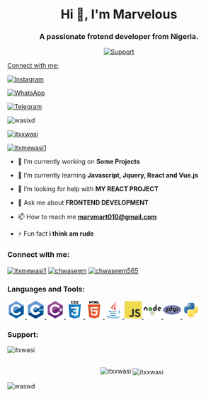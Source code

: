<h1 align="center">Hi 👋, I'm Marvelous</h1>
<h3 align="center">A passionate frotend developer from Nigeria.</h3>
<p align="center">
  <a href="https://chat.whatsapp.com/IcqWhTW0vgw4A4N1IPA03J">
    <img alt=Support height="350" src="https://i.imgur.com/VLOJi4f.jpg"> 
    </p 
    
### Connect with me:
[![Instagram](https://img.shields.io/badge/Instagram-%23E4405F.svg?&style=for-the-badge&logo=instagram&logoColor=white)](https://www.instagram.com/marvcoolguy/)

[![WhatsApp](https://img.shields.io/badge/WhatsApp-%25C2%25A7.2B%25F0%259F%2598%2582-%2300E676.svg?&style=for-the-badge&logo=whatsapp&logoColor=white)](https://api.whatsapp.com/send?phone=+2348152521114)

[![Telegram](https://img.shields.io/badge/Telegram-%232CA5E0.svg?&style=for-the-badge&logo=telegram&logoColor=white)](https://t.me/itxwasi)
<p align="left"> <img src="https://komarev.com/ghpvc/?username=itxxwasi&label=Profile%20views&color=0e75b6&style=flat" alt="wasixd" /> </p>

<p align="left"> <a href="https://github.com/ryo-ma/github-profile-trophy"><img src="https://github-profile-trophy.vercel.app/?username=itxxwasi" alt="itxxwasi" /></a> </p>

<p align="left"> <a href="https://twitter.com/itxmewasi1" target="blank"><img src="https://img.shields.io/twitter/follow/itxmewasi1?logo=twitter&style=for-the-badge" alt="itxmewasi1" /></a> </p>

- 🔭 I’m currently working on **Some Projects**

- 🌱 I’m currently learning **Javascript, Jquery, React and Vue.js**

- 🤝 I’m looking for help with **MY REACT PROJECT**

- 💬 Ask me about **FRONTEND DEVELOPMENT**

- 📫 How to reach me **marvmart010@gmail.com**

- ⚡ Fun fact **i think am rude**

<h3 align="left">Connect with me:</h3>
<p align="left">
<a href="https://twitter.com/itxmewasi1" target="blank"><img align="center" src="https://raw.githubusercontent.com/rahuldkjain/github-profile-readme-generator/master/src/images/icons/Social/twitter.svg" alt="itxmewasi1" height="30" width="40" /></a>
<a href="https://web.facebook.com/chwaseem11bc" target="blank"><img align="center" src="https://raw.githubusercontent.com/rahuldkjain/github-profile-readme-generator/master/src/images/icons/Social/facebook.svg" alt="chwaseem" height="30" width="40" /></a>
<a href="https://instagram.com/chwaseem565" target="blank"><img align="center" src="https://raw.githubusercontent.com/rahuldkjain/github-profile-readme-generator/master/src/images/icons/Social/instagram.svg" alt="chwaseem565" height="30" width="40" /></a>
</p>

<h3 align="left">Languages and Tools:</h3>
<p align="left"> <a href="https://www.cprogramming.com/" target="_blank" rel="noreferrer"> <img src="https://raw.githubusercontent.com/devicons/devicon/master/icons/c/c-original.svg" alt="c" width="40" height="40"/> </a> <a href="https://www.w3schools.com/cpp/" target="_blank" rel="noreferrer"> <img src="https://raw.githubusercontent.com/devicons/devicon/master/icons/cplusplus/cplusplus-original.svg" alt="cplusplus" width="40" height="40"/> </a> <a href="https://www.w3schools.com/cs/" target="_blank" rel="noreferrer"> <img src="https://raw.githubusercontent.com/devicons/devicon/master/icons/csharp/csharp-original.svg" alt="csharp" width="40" height="40"/> </a> <a href="https://www.w3schools.com/css/" target="_blank" rel="noreferrer"> <img src="https://raw.githubusercontent.com/devicons/devicon/master/icons/css3/css3-original-wordmark.svg" alt="css3" width="40" height="40"/> </a> <a href="https://www.w3.org/html/" target="_blank" rel="noreferrer"> <img src="https://raw.githubusercontent.com/devicons/devicon/master/icons/html5/html5-original-wordmark.svg" alt="html5" width="40" height="40"/> </a> <a href="https://www.java.com" target="_blank" rel="noreferrer"> <img src="https://raw.githubusercontent.com/devicons/devicon/master/icons/java/java-original.svg" alt="java" width="40" height="40"/> </a> <a href="https://developer.mozilla.org/en-US/docs/Web/JavaScript" target="_blank" rel="noreferrer"> <img src="https://raw.githubusercontent.com/devicons/devicon/master/icons/javascript/javascript-original.svg" alt="javascript" width="40" height="40"/> </a> <a href="https://nodejs.org" target="_blank" rel="noreferrer"> <img src="https://raw.githubusercontent.com/devicons/devicon/master/icons/nodejs/nodejs-original-wordmark.svg" alt="nodejs" width="40" height="40"/> </a> <a href="https://www.php.net" target="_blank" rel="noreferrer"> <img src="https://raw.githubusercontent.com/devicons/devicon/master/icons/php/php-original.svg" alt="php" width="40" height="40"/> </a> <a href="https://www.python.org" target="_blank" rel="noreferrer"> <img src="https://raw.githubusercontent.com/devicons/devicon/master/icons/python/python-original.svg" alt="python" width="40" height="40"/> </a> </p>

<h3 align="left">Support:</h3>
<p><a href="https://www.buymeacoffee.com/itxwasi"> <img align="left" src="https://cdn.buymeacoffee.com/buttons/v2/default-yellow.png" height="50" width="210" alt="itxwasi" /></a></p><br><br>

<p><img align="left" src="https://github-readme-stats.vercel.app/api/top-langs?username=wasixd&show_icons=true&locale=en&layout=compact" alt="itxxwasi" /></p>

<p>&nbsp;<img align="center" src="https://github-readme-stats.vercel.app/api?username=wasixd&show_icons=true&locale=en" alt="itxxwasi" /></p>

<p><img align="center" src="https://github-readme-streak-stats.herokuapp.com/?user=wasixd&" alt="wasixd" /></p>
